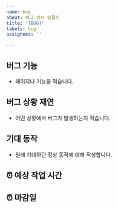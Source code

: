 ```yaml
---
name: bug
about: 버그 이슈 템플릿
title: "[BUG]"
labels: bug
assignees: ''

---
```


## 버그 기능
- 페이지나 기능을 적습니다.

## 버그 상황 재연
- 어떤 상황에서 버그가 발생하는지 적습니다.

## 기대 동작
- 원래 기대하던 정상 동작에 대해 작성합니다.

## ⏰ 예상 작업 시간
<!-- 기능을 추가할 때 걸릴 예상 시간을 적어주세요 -->

## ⏰ 마감일
<!-- 마감일을 적어주세요 -->
